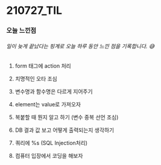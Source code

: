 # 210727_TIL

### 오늘 느낀점
###### 일이 늦게 끝났다는 핑계로 오늘 하루 동안 느낀 점을 기록합니다. 😅

1. form 태그에 action 처리

2. 치명적인 오타 조심

3. 변수명과 함수명은 다르게 지어주기

4. element는 value로 가져오자

5. 복붙할 때 뭔지 알고 하기 (변수 중복 선언 조심)

6. DB 결과 값 보고 어떻게 출력되는지 생각하기

7. 쿼리에 %s (SQL Injection처리)

8. 컴퓨터 입장에서 코딩을 해보자